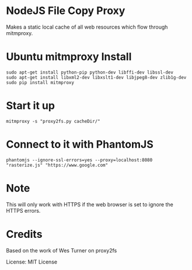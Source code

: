 # NodeJS File Copy Proxy
Makes a static local cache of all web resources which flow through mitmproxy.

# Ubuntu mitmproxy Install

```
sudo apt-get install python-pip python-dev libffi-dev libssl-dev
sudo apt-get install libxml2-dev libxslt1-dev libjpeg8-dev zlib1g-dev
sudo pip install mitmproxy
```

# Start it up
```
mitmproxy -s "proxy2fs.py cacheDir/"
```

# Connect to it with PhantomJS
```
phantomjs --ignore-ssl-errors=yes --proxy=localhost:8080 "rasterize.js" "https://www.google.com"
```
# Note

This will only work with HTTPS if the web browser is set to ignore the HTTPS errors.

# Credits

Based on the work of Wes Turner on proxy2fs

License: MIT License
